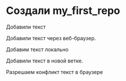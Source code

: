 ﻿# Создали my_first_repo

Добавили текст 

Добавили текст через веб-браузер.

Добавим текст локально

Добавили текст в новой ветке.


Разрешаем конфликт текст в браузере
